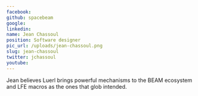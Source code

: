 ```yaml
---
facebook: 
github: spacebeam
google: 
linkedin: 
name: Jean Chassoul
position: Software designer
pic_url: /uploads/jean-chassoul.png
slug: jean-chassoul
twitter: jchassoul
youtube: 
---
```

<p>Jean believes Luerl brings powerful mechanisms to the BEAM ecosystem and LFE macros as the ones that glob intended.</p>
